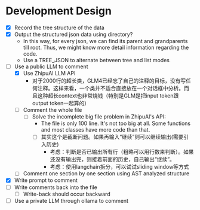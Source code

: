 # Development Design

- [x] Record the tree structure of the data
- [x] Output the structured json data using directory?
    - In this way, for every json, we can find its parent and grandparents till root. Thus, we might know more detail information regarding the code.
    - Use a TREE_JSON to alternate between tree and list modes
- [ ] Use a public LLM to comment
    - [x] Use ZhipuAI LLM API
        - 对于2000行的超长类，GLM4已经忘了自己的注释的目标，没有写任何注释。这样来看，一个类并不适合直接放在一个对话框中分析。而且这种超长context也非常烧钱（特别是GLM是把input token跟output token一起算的）
    - [ ] Comment the whole file
        - [ ] Solve the incomplete big file problem in ZhipuAI's API: 
            - The file is only 100 line. It's not too big at all. Some functions and most classes have more code than that.
            - [ ] 其实这个是截断问题。如果再输入“继续”则可以继续输出(需要引入历史)
                - 考虑：判断是否已输出所有行（粗略可以用行数来判断）。如果还没有输出完，则接着前面的历史，自己输出“继续”。
                - 考虑：使用langchain拆分，可以试试sliding window等方式
    - [ ] Comment one section by one section using AST analyzed structure
- [x] Write prompt to comment
- [ ] Write comments back into the file
    - [ ] Write-back should occur backward
- [ ] Use a private LLM through ollama to comment
